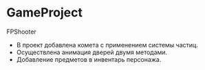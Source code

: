 # GameProject

FPShooter
+ В проект добавлена комета с применением системы частиц.
+ Осуществлена анимация дверей двумя методами.
+ Добавление предметов в инвентарь персонажа.
